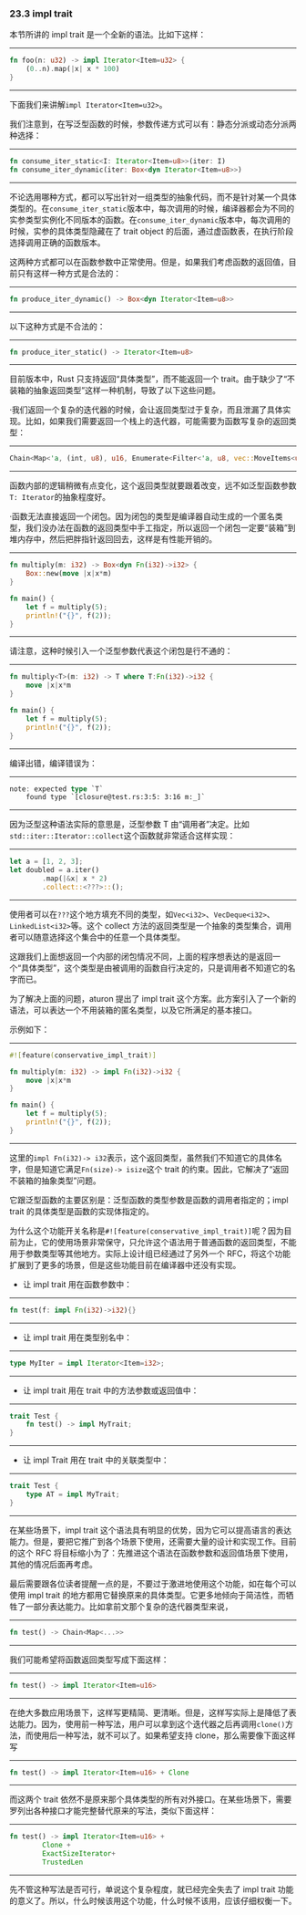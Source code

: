 ### 23.3 impl trait

本节所讲的 impl trait 是一个全新的语法。比如下这样：

---

```rust
fn foo(n: u32) -> impl Iterator<Item=u32> {
    (0..n).map(|x| x * 100)
}
```

---

下面我们来讲解`impl Iterator<Item=u32>`。

我们注意到，在写泛型函数的时候，参数传递方式可以有：静态分派或动态分派两种选择：

---

```rust
fn consume_iter_static<I: Iterator<Item=u8>>(iter: I)
fn consume_iter_dynamic(iter: Box<dyn Iterator<Item=u8>>)
```

---

不论选用哪种方式，都可以写出针对一组类型的抽象代码，而不是针对某一个具体类型的。在`consume_iter_static`版本中，每次调用的时候，编译器都会为不同的实参类型实例化不同版本的函数。在`consume_iter_dynamic`版本中，每次调用的时候，实参的具体类型隐藏在了 trait object 的后面，通过虚函数表，在执行阶段选择调用正确的函数版本。

这两种方式都可以在函数参数中正常使用。但是，如果我们考虑函数的返回值，目前只有这样一种方式是合法的：

---

```rust
fn produce_iter_dynamic() -> Box<dyn Iterator<Item=u8>>
```

---

以下这种方式是不合法的：

---

```rust
fn produce_iter_static() -> Iterator<Item=u8>
```

---

目前版本中，Rust 只支持返回“具体类型”，而不能返回一个 trait。由于缺少了“不装箱的抽象返回类型”这样一种机制，导致了以下这些问题。

·我们返回一个复杂的迭代器的时候，会让返回类型过于复杂，而且泄漏了具体实现。比如，如果我们需要返回一个栈上的迭代器，可能需要为函数写复杂的返回类型：

---

```rust
Chain<Map<'a, (int, u8), u16, Enumerate<Filter<'a, u8, vec::MoveItems<u8>>>>, SkipWhile<'a, u16, Map<'a, &u16, u16, slice::Items<u16>>>>
```

---

函数内部的逻辑稍微有点变化，这个返回类型就要跟着改变，远不如泛型函数参数`T: Iterator`的抽象程度好。

·函数无法直接返回一个闭包。因为闭包的类型是编译器自动生成的一个匿名类型，我们没办法在函数的返回类型中手工指定，所以返回一个闭包一定要“装箱”到堆内存中，然后把胖指针返回回去，这样是有性能开销的。

---

```rust
fn multiply(m: i32) -> Box<dyn Fn(i32)->i32> {
    Box::new(move |x|x*m)
}

fn main() {
    let f = multiply(5);
    println!("{}", f(2));
}
```

---

请注意，这种时候引入一个泛型参数代表这个闭包是行不通的：

---

```rust
fn multiply<T>(m: i32) -> T where T:Fn(i32)->i32 {
    move |x|x*m
}

fn main() {
    let f = multiply(5);
    println!("{}", f(2));
}
```

---

编译出错，编译错误为：

---

```rust
note: expected type `T`
    found type `[closure@test.rs:3:5: 3:16 m:_]`
```

---

因为泛型这种语法实际的意思是，泛型参数 T 由“调用者”决定。比如`std::iter::Iterator::collect`这个函数就非常适合这样实现：

---

```rust
let a = [1, 2, 3];
let doubled = a.iter()
        .map(|&x| x * 2)
        .collect::<???>::();
```

---

使用者可以在`???`这个地方填充不同的类型，如`Vec<i32>`、`VecDeque<i32>`、`LinkedList<i32>`等。这个 collect 方法的返回类型是一个抽象的类型集合，调用者可以随意选择这个集合中的任意一个具体类型。

这跟我们上面想返回一个内部的闭包情况不同，上面的程序想表达的是返回一个“具体类型”，这个类型是由被调用的函数自行决定的，只是调用者不知道它的名字而已。

为了解决上面的问题，aturon 提出了 impl trait 这个方案。此方案引入了一个新的语法，可以表达一个不用装箱的匿名类型，以及它所满足的基本接口。

示例如下：

---

```rust
#![feature(conservative_impl_trait)]

fn multiply(m: i32) -> impl Fn(i32)->i32 {
    move |x|x*m
}

fn main() {
    let f = multiply(5);
    println!("{}", f(2));
}
```

---

这里的`impl Fn(i32)-> i32`表示，这个返回类型，虽然我们不知道它的具体名字，但是知道它满足`Fn(size)-> isize`这个 trait 的约束。因此，它解决了“返回不装箱的抽象类型”问题。

它跟泛型函数的主要区别是：泛型函数的类型参数是函数的调用者指定的；impl trait 的具体类型是函数的实现体指定的。

为什么这个功能开关名称是`#![feature(conservative_impl_trait)]`呢？因为目前为止，它的使用场景非常保守，只允许这个语法用于普通函数的返回类型，不能用于参数类型等其他地方。实际上设计组已经通过了另外一个 RFC，将这个功能扩展到了更多的场景，但是这些功能目前在编译器中还没有实现。

* 让 impl trait 用在函数参数中：

---

```rust
fn test(f: impl Fn(i32)->i32){}
```

---

* 让 impl trait 用在类型别名中：

---

```rust
type MyIter = impl Iterator<Item=i32>;
```

---

* 让 impl trait 用在 trait 中的方法参数或返回值中：

---

```rust
trait Test {
    fn test() -> impl MyTrait;
}
```

---

* 让 impl Trait 用在 trait 中的关联类型中：

---

```rust
trait Test {
    type AT = impl MyTrait;
}
```

---

在某些场景下，impl trait 这个语法具有明显的优势，因为它可以提高语言的表达能力。但是，要把它推广到各个场景下使用，还需要大量的设计和实现工作。目前的这个 RFC 将目标缩小为了：先推进这个语法在函数参数和返回值场景下使用，其他的情况后面再考虑。

最后需要跟各位读者提醒一点的是，不要过于激进地使用这个功能，如在每个可以使用 impl trait 的地方都用它替换原来的具体类型。它更多地倾向于简洁性，而牺牲了一部分表达能力。比如拿前文那个复杂的迭代器类型来说，

---

```rust
fn test() -> Chain<Map<...>>
```

---

我们可能希望将函数返回类型写成下面这样：

---

```rust
fn test() -> impl Iterator<Item=u16>
```

---

在绝大多数应用场景下，这样写更精简、更清晰。但是，这样写实际上是降低了表达能力。因为，使用前一种写法，用户可以拿到这个迭代器之后再调用`clone()`方法，而使用后一种写法，就不可以了。如果希望支持 clone，那么需要像下面这样写

---

```rust
fn test() -> impl Iterator<Item=u16> + Clone
```

---

而这两个 trait 依然不是原来那个具体类型的所有对外接口。在某些场景下，需要罗列出各种接口才能完整替代原来的写法，类似下面这样：

---

```rust
fn test() -> impl Iterator<Item=u16> +
        Clone +
        ExactSizeIterator+
        TrustedLen
```

---

先不管这种写法是否可行，单说这个复杂程度，就已经完全失去了 impl trait 功能的意义了。所以，什么时候该用这个功能，什么时候不该用，应该仔细权衡一下。
